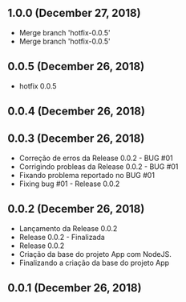 ## 1.0.0 (December 27, 2018)
  - Merge branch 'hotfix-0.0.5'
  - Merge branch 'hotfix-0.0.5'

## 0.0.5 (December 26, 2018)
  - hotfix 0.0.5

## 0.0.4 (December 26, 2018)


## 0.0.3 (December 26, 2018)
  - Correção de erros da Release 0.0.2 - BUG #01
  - Corrigindo probleas da Release 0.0.2 - BUG #01
  - Fixando problema reportado no BUG #01
  - Fixing bug #01 - Release 0.0.2

## 0.0.2 (December 26, 2018)
  - Lançamento da Release 0.0.2
  - Release 0.0.2 - Finalizada
  - Release 0.0.2
  - Criação da base do projeto App com NodeJS.
  - Finalizando a criação da base do projeto App

## 0.0.1 (December 26, 2018)


